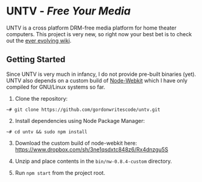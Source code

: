 UNTV - *Free Your Media*
=====================

UNTV is a cross platform DRM-free media platform for home theater computers. 
This project is very new, so right now your best bet is to check out the [ever 
evolving wiki](https://github.com/gordonwritescode/untv/wiki).

## Getting Started

Since UNTV is very much in infancy, I do not provide pre-built binaries (yet). 
UNTV also depends on a custom build of [Node-Webkit](https://github.com/rogerwang/node-webkit) 
which I have only compiled for GNU/Linux systems so far.

1. Clone the repository:

```
~# git clone https://github.com/gordonwritescode/untv.git
```

2. Install dependencies using Node Package Manager:

```
~# cd untv && sudo npm install
```

3. Download the custom build of node-webkit here: https://www.dropbox.com/sh/3ne1qsdxtc848z6/Rx4dnzgu5S

4. Unzip and place contents in the `bin/nw-0.8.4-custom` directory.

5. Run `npm start` from the project root.
